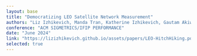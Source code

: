 ```yaml
---
layout: base
title: "Democratizing LEO Satellite Network Measurement"
authors: "Liz Izhikevich, Manda Tran, Katherine Izhikevich, Gautam Akiwate, and Zakir Durumeric"
conference: "ACM SIGMETRICS/IFIP PERFORMANCE"
date: "June 2024"
link: "https://lizizhikevich.github.io/assets/papers/LEO-HitchHiking.pdf"
selected: true
---
```

